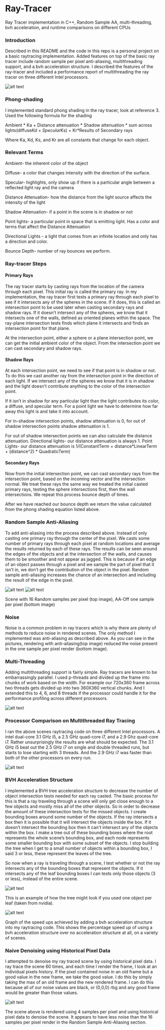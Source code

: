 # Ray-Tracer
Ray Tracer implementation in C++, Random Sample AA, multi-threading, bvh acceleration, and runtime comparisons on different CPUs

### Introduction

Described in this README and the code in this repo is a personal project on a basic raytracing implementation.
Added features on top of the basic ray tracer include random sample per pixel anti-aliasing, multithreading support, and a bvh acceleration structure. 
I described the features of the ray-tracer and included a performance report of multithreading the ray tracer on three different Intel processors.

![alt text](https://raw.githubusercontent.com/boonemiller/Ray-Tracer/master/RayTracer/16AA.bmp)

### Phong-shading

I implemented standard phong shading in the ray tracer, look at reference 3. Used the following formula for the shading

Ambient * Ka + Distance attenuation * Shadow attenuation * sum across lights(diffuse*Kd + Specular*Ks) + Kr*Results of Secondary rays	 

Where Ka, Kd, Ks, and Kr are all constants that change for each object.

### Relevant Terms

Ambient- the inherent color of the object

Diffuse- a color that changes intensity with the direction of the surface.

Specular- highlights, only show up if there is a particular angle between a reflected light ray and the camera

Distance Attenuation- how the distance from the light source affects the intensity of the light

Shadow Attenuation- if a point in the scene is in shadow or not

Point lights- a particular point in space that is emitting light. Has a color and terms that affect the Distance Attenuation

Directional Lights - a light that comes from an infinite location and only has a direction and color.

Bounce Depth- number of ray bounces we perform.

### Ray-tracer Steps

#### Primary Rays
The ray tracer starts by casting rays from the location of the camera through each pixel. This initial ray is called the primary ray. 
In my implementation, the ray tracer first tests a primary ray through each pixel to see if it intersects any of the spheres in the scene. 
If it does, this is called an intersection point to be used later when casting secondary rays and shadow rays. 
If it doesn’t intersect any of the spheres, we know that it intersects one of the walls, defined as oriented planes within the space. 
The ray-plane intersection tests finds which plane it intersects and finds an intersection point for that plane.   

At the intersection point, either a sphere or a plane intersection point, we can get the initial ambient color of the object. From the intersection point we can cast secondary and shadow rays. 

#### Shadow Rays
At each intersection point, we need to see if that point is in shadow or not. To do this we cast another ray from the intersection point in the direction of each light. If we intersect any of the spheres we know that it is in shadow and the light doesn’t contribute anything to the color of the intersection point. 

If it isn’t in shadow for any particular light than the light contributes its color, a diffuse, and specular term. For a point light we have to determine how far away this light is and take it into account.

For in-shadow intersection points, shadow attenuation is 0, for out of shadow intersection points shadow attenuation is 1. 

For out of shadow intersection points we can also calculate the distance attenuation.
Directional lights- our distance attenuation is always 1. 
Point Lights- our distance attenuation is 1/(ConstantTerm + distance*LinearTerm + (distance^2) * QuadraticTerm)

#### Secondary Rays
Now from the initial intersection point, we can cast secondary rays from the intersection point, based on the incoming vector and the intersection normal. We treat these rays the same way we treated the initial casted primary rays, testing the sphere intersections first, then the wall intersections. We repeat this process bounce depth of times. 


After we have reached our bounce depth we return the value calculated from the phong shading equation listed above.

### Random Sample Anti-Aliasing

To add anti-aliasing into the process described above. Instead of only casting one primary ray through the center of the pixel. We casts some number of primary rays through each pixel at random locations and average the results returned by each of these rays. The results can be seen around the edges of the objects and at the intersection of the walls, and causes them to be smoother and not appear as jagged. This is because if an edge of an object passes through a pixel and we sample the part of pixel that it isn’t in, we don’t get the contribution of the object in the pixel. Random sample anti-aliasing increases the chance of an intersection and including the result of the edge in the pixel.


![alt text](https://raw.githubusercontent.com/boonemiller/Ray-Tracer/master/RayTracer/16AA.bmp)
![alt text](https://raw.githubusercontent.com/boonemiller/Ray-Tracer/master/RayTracer/AAOFF.bmp)

Scene with 16 Random samples per pixel (top image), AA-Off one sample per pixel (bottom image) 

### Noise

Noise is a common problem in ray tracers which is why there are plenty of methods to reduce noise in rendered scenes. The only method I implemented was anti-aliasing as described above. As you can see in the pictures, rendering with anti-aliasing(top image) reduced the noise present in the one sample per pixel render (bottom image).

### Multi-Threading 

Adding multithreading support is fairly simple. Ray tracers are known to be embarrassingly parallel. I used p-threads and divided up the frame into chunks of work based on the width. For example our 720x360 frame across two threads gets divided up into two 360X360 vertical chunks. And I extended this to 4, 6, and 8 threads if the processor could handle it for the performance profiling across different processors.


![alt text](https://raw.githubusercontent.com/boonemiller/Ray-Tracer/master/RayTracer/profiledScene.bmp)

### Processor Comparison on Multithreaded Ray Tracing

I ran the above scenes raytracing code on three different Intel processors. A intel dual-core 3.1 GHz i5, a 2.5 GHz quad-core i7, and a 2.9 Ghz quad-core i7. Rather unsurprisingly the results are what should be expected. The 3.1 GHz i5 beat out the 2.5 GHz i7 on single and double threaded runs, but starts to lose starting with 3 threads. And the 2.9 GHz i7 was faster than both of the other processors on every run.

![alt text](https://raw.githubusercontent.com/boonemiller/Ray-Tracer/master/RayTracer/cpu-performance-graph.png)


### BVH Acceleration Structure

I implemented a BVH tree acceleration structure to decrease the number of object intersection tests needed for each ray casted. The basic process for this is that a ray traveling through a scene will only get close enough to a few objects and mostly miss all of the other objects. So in order to decrease the amount of these intersection tests for the missed objects. I create bounding boxes around some number of the objects. If the ray intersects a box then it is possible that it will intersect the objects inside the box. If it doesn’t intersect the bounding box then it can't intersect any of the objects within the box. I make a tree out of these bounding boxes where the root represents the whole scene’s bounding box, and each node represents some smaller bounding box with some subset of the objects. I stop building the tree when I get to a small number of objects within a bounding box, I said 3 or less, these represent the leaves of the tree. 

So now when a ray is traveling through a scene, I test whether or not the ray intersects any of the bounding boxes that represent the objects. If it intersects any of the leaf bounding boxes I can tests only those objects (3 or less), instead of the entire scene.

![alt text](https://raw.githubusercontent.com/boonemiller/Ray-Tracer/master/RayTracer/nvidia-bvh.png)

This is an example of how the tree might look if you used one object per leaf (taken from nvidia).


![alt text](https://raw.githubusercontent.com/boonemiller/Ray-Tracer/master/RayTracer/bvh-performance.png)

Graph of the speed ups achieved by adding a bvh acceleration structure into my raytracing code. This shows the percentage speed up of using a bvh acceleration structure over no acceleration structure at all, on a variety of scenes.

### Naive Denoising using Historical Pixel Data 

I attempted to denoise my ray traced scene by using historical pixel data. I ray trace the scene 60 times, and each time I render the frame, I look at an individual pixels history. If the pixel contained noise in an old frame but a good value in the new frame, we take the good value. I do this by simply taking the max of an old frame and the new rendered frame. I can do this because all of our noise values are black, or (0,0,0) rbg and any good frame would be greater than those values. 

![alt text](https://raw.githubusercontent.com/boonemiller/Ray-Tracer/master/RayTracer/denoised.bmp)

The scene above is rendered using 4 samples per pixel and using historical pixel data to denoise the scene. It appears to have less noise than the 16 samples per pixel render in the Random Sample Anti-Aliasing section. 
